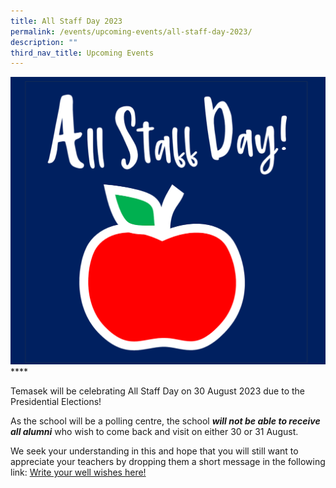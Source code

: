 ```yaml
---
title: All Staff Day 2023
permalink: /events/upcoming-events/all-staff-day-2023/
description: ""
third_nav_title: Upcoming Events
---
```

![](/images/all%20staff%20day.png)****

Temasek will be celebrating All Staff Day on 30 August 2023 due to the Presidential Elections!

As the school will be a polling centre, the school ***will not be able to receive all alumni*** who wish to come back and visit on either 30 or 31 August.

We seek your understanding in this and hope that you will still want to appreciate your teachers by dropping them a short message in the following link:
[Write your well wishes here!](https://tinyurl.com/TMSAwishesASD2023)
